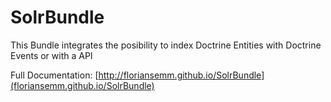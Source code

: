 # SolrBundle

This Bundle integrates the posibility to index Doctrine Entities with Doctrine Events or with a API

Full Documentation: [http://floriansemm.github.io/SolrBundle](floriansemm.github.io/SolrBundle)
